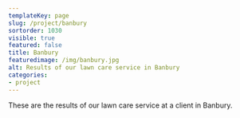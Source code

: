 ```yaml
---
templateKey: page
slug: /project/banbury
sortorder: 1030
visible: true
featured: false
title: Banbury
featuredimage: /img/banbury.jpg
alt: Results of our lawn care service in Banbury
categories:
- project
---
```

These are the results of our lawn care service at a client in Banbury.


